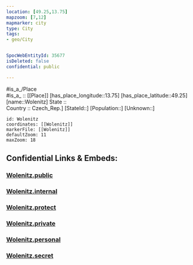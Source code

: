 ```yaml
---
location: [49.25,13.75] 
mapzoom: [7,12] 
mapmarker: city 
type: City
tags:
- geo/City


SpocWebEntityId: 35677
isDeleted: false
confidential: public

---
```

#is_a_/Place  
#is_a_ :: [[Place]] 
[has_place_longitude::13.75] 
[has_place_latitude::49.25] 
[name::Wolenitz] 
State ::  
Country :: Czech_Rep.] 
[StateId::] 
[Population::] 
[Unknown::] 


```leaflet
id: Wolenitz
coordinates: [[Wolenitz]] 
markerFile: [[Wolenitz]] 
defaultZoom: 11 
maxZoom: 18
```


## Confidential Links & Embeds: 

### [Wolenitz.public](/_public/\Earth\Continent\Europe\Europe~Central\Czech_Republic\regions~Czech_Republic\Jihočeský\CityWolenitz.public.md) 

### [Wolenitz.internal](/_internal/\Earth\Continent\Europe\Europe~Central\Czech_Republic\regions~Czech_Republic\Jihočeský\CityWolenitz.internal.md) 

### [Wolenitz.protect](/_protect/\Earth\Continent\Europe\Europe~Central\Czech_Republic\regions~Czech_Republic\Jihočeský\CityWolenitz.protect.md) 

### [Wolenitz.private](/_private/\Earth\Continent\Europe\Europe~Central\Czech_Republic\regions~Czech_Republic\Jihočeský\CityWolenitz.private.md) 

### [Wolenitz.personal](/_personal/\Earth\Continent\Europe\Europe~Central\Czech_Republic\regions~Czech_Republic\Jihočeský\CityWolenitz.personal.md) 

### [Wolenitz.secret](/_secret/\Earth\Continent\Europe\Europe~Central\Czech_Republic\regions~Czech_Republic\Jihočeský\CityWolenitz.secret.md)

